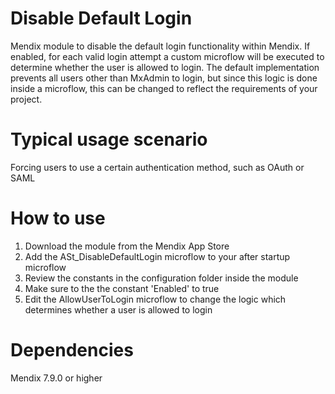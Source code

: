 # Disable Default Login
Mendix module to disable the default login functionality within Mendix. If enabled, for each valid login attempt a custom microflow will be executed to determine whether the user is allowed to login. The default implementation prevents all users other than MxAdmin to login, but since this logic is done inside a microflow, this can be changed to reflect the requirements of your project.

# Typical usage scenario
Forcing users to use a certain authentication method, such as OAuth or SAML

# How to use 
1) Download the module from the Mendix App Store
2) Add the ASt_DisableDefaultLogin microflow to your after startup microflow
3) Review the constants in the configuration folder inside the module
4) Make sure to the the constant 'Enabled' to true
5) Edit the AllowUserToLogin microflow to change the logic which determines whether a user is allowed to login

# Dependencies
Mendix 7.9.0 or higher
